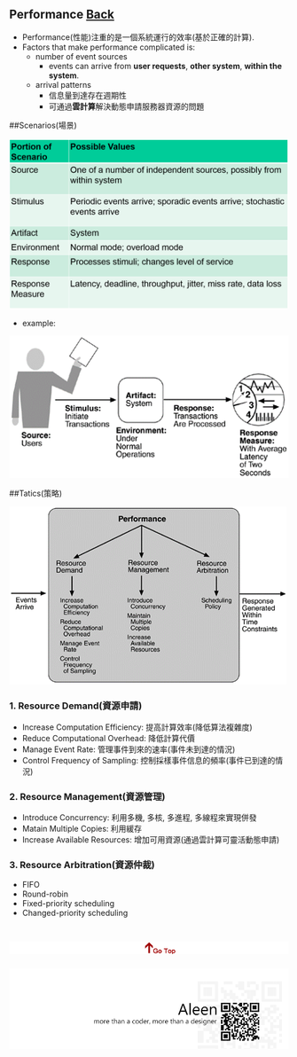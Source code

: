 ## Performance	[Back](./../QA.md)
- Performance(性能)注重的是一個系統運行的效率(基於正確的計算).
- Factors that make performance complicated is:
	- number of event sources
		- events can arrive from **user requests**, **other system**, **within the system**.
	- arrival patterns
		- 信息量到達存在週期性
		- 可通過**雲計算**解決動態申請服務器資源的問題

##Scenarios(場景)

<img src="./scenario_list.png">

- example:

<img src="./performance_scenario.png">



##Tatics(策略)

<img src="./performance_tactics.png">

### 1. Resource Demand(資源申請)
- Increase Computation Efficiency: 提高計算效率(降低算法複雜度)
- Reduce Computational Overhead: 降低計算代價
- Manage Event Rate: 管理事件到來的速率(事件未到達的情況)
- Control Frequency of Sampling: 控制採樣事件信息的頻率(事件已到達的情況)

### 2. Resource Management(資源管理)
- Introduce Concurrency: 利用多機, 多核, 多進程, 多線程來實現併發
- Matain Multiple Copies: 利用緩存
- Increase Available Resources: 增加可用資源(通過雲計算可靈活動態申請)

### 3. Resource Arbitration(資源仲裁)
- FIFO
- Round-robin
- Fixed-priority scheduling
- Changed-priority scheduling

<a href="#" style="left:200px;"><img src="./../../../pic/gotop.png"></a>
=====
<a href="http://aleen42.github.io/" target="_blank" ><img src="./../../../pic/tail.gif"></a>
